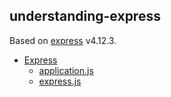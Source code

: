 understanding-express
---------

Based on [express](https://github.com/strongloop/express) v4.12.3.

- [Express](express/)
    - [application.js](express/application.md)
    - [express.js](express/express.md)
